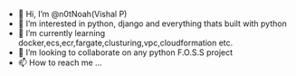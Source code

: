 - 👋 Hi, I’m @n0tNoah(Vishal P)
- 👀 I’m interested in python, django and everything thats built with python
- 🌱 I’m currently learning docker,ecs,ecr,fargate,clusturing,vpc,cloudformation etc.
- 💞️ I’m looking to collaborate on any python F.O.S.S project
- 📫 How to reach me ...

<!---
n0tNoah/n0tNoah is a ✨ special ✨ repository because its `README.md` (this file) appears on your GitHub profile.
You can click the Preview link to take a look at your changes.
--->
